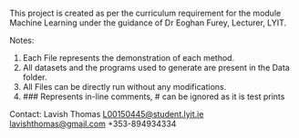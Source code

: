 This project is created as per the curriculum requirement for the module Machine Learning
under the guidance of Dr Eoghan Furey, Lecturer, LYIT.

Notes:
1.	Each File represents the demonstration of each method.
2.	All datasets and the programs used to generate are present in the Data folder.
3.	All Files can be directly run without any modifications.
4.	\### Represents in-line comments, # can be ignored as it is test prints

Contact:
Lavish Thomas
L00150445@student.lyit.ie
lavishthomas@gmail.com
+353-894934334
